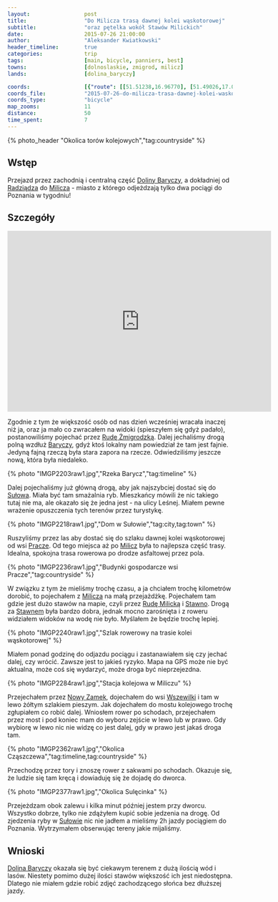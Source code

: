 ```yaml
---
layout:                 post
title:                  "Do Milicza trasą dawnej kolei wąskotorowej"
subtitle:               "oraz pętelka wokół Stawów Milickich"
date:                   2015-07-26 21:00:00
author:                 "Aleksander Kwiatkowski"
header_timeline:        true
categories:             trip
tags:                   [main, bicycle, panniers, best]
towns:                  [dolnoslaskie, zmigrod, milicz]
lands:                  [dolina_baryczy]

coords:                 [{"route": [[51.51238,16.96770], [51.49026,17.02254], [51.48588,17.08177], [51.49967,17.16820], [51.47850,17.20631], [51.49977,17.25763], [51.53097,17.34020], [51.56918,17.35806], [51.54821,17.28862], [51.52787,17.29497]], "type": "bicycle"}, {"route": [[51.52765,17.29516], [51.54228,17.28795], [51.63187,17.35301], [51.70097,17.42648], [51.70906,17.43180], [51.89329,17.44965], [51.95511,17.49737], [51.97172,17.49531]], "type": "train"}]
coords_file:            "2015-07-26-do-milicza-trasa-dawnej-kolei-waskotorowej.json"
coords_type:            "bicycle"
map_zooms:              11
distance:               50
time_spent:             7
---
```


[wiki-dolina-baryczy]:          https://pl.wikipedia.org/wiki/Park_Krajobrazowy_Dolina_Baryczy
[wiki-radziadz]:                https://pl.wikipedia.org/wiki/Radzi%C4%85dz
[wiki-olsza]:                   https://pl.wikipedia.org/wiki/Olsza_(wojew%C3%B3dztwo_dolno%C5%9Bl%C4%85skie)
[wiki-wilkowo]:                 https://pl.wikipedia.org/wiki/Wilkowo_(wojew%C3%B3dztwo_dolno%C5%9Bl%C4%85skie)
[wiki-grabowka]:                https://pl.wikipedia.org/wiki/Grab%C3%B3wka_(wojew%C3%B3dztwo_dolno%C5%9Bl%C4%85skie)
[wiki-ruda-sulowska]:           https://pl.wikipedia.org/wiki/Ruda_Su%C5%82owska
[wiki-sulow]:                   https://pl.wikipedia.org/wiki/Su%C5%82%C3%B3w_(wie%C5%9B_w_wojew%C3%B3dztwie_dolno%C5%9Bl%C4%85skim)
[wiki-barycz]:                  https://pl.wikipedia.org/wiki/Barycz_(rzeka)
[wiki-osiek]:                   https://pl.wikipedia.org/wiki/Osiek_(powiat_trzebnicki)
[wiki-ksiazeca-wies]:           https://pl.wikipedia.org/wiki/Ksi%C4%85%C5%BC%C4%99ca_Wie%C5%9B
[wiki-milicz]:                  https://pl.wikipedia.org/wiki/Milicz
[wiki-ruda-zmigrodzka]:         https://pl.wikipedia.org/wiki/Ruda_%C5%BBmigrodzka
[wiki-pracze]:                  https://pl.wikipedia.org/wiki/Pracze_(wie%C5%9B_w_wojew%C3%B3dztwie_dolno%C5%9Bl%C4%85skim)
[wiki-stawno]:                  https://pl.wikipedia.org/wiki/Stawno_(wojew%C3%B3dztwo_dolno%C5%9Bl%C4%85skie)
[wiki-nowy-zamek]:              https://pl.wikipedia.org/wiki/Nowy_Zamek
[wiki-wszewilki]:               https://pl.wikipedia.org/wiki/Wszewilki
[wiki-ruda-milicka]:            https://pl.wikipedia.org/wiki/Ruda_Milicka

[vimeo-1]:                      https://vimeo.com/134810731
[vimeo-2]:                      https://vimeo.com/134814391
[vimeo-3]:                      https://vimeo.com/134878409
[vimeo-4]:                      https://vimeo.com/135268126

{% photo_header "Okolica torów kolejowych","tag:countryside" %}

Wstęp
-----

Przejazd przez zachodnią i centralną część [Doliny Baryczy][wiki-dolina-baryczy], a dokładniej od
[Radziądza][wiki-radziadz] do [Milicza][wiki-milicz] - miasto z którego odjeżdzają tylko dwa
pociągi do Poznania w tygodniu!

Szczegóły
---------

<iframe height='405' width='590' frameborder='0' allowtransparency='true' scrolling='no' src='https://www.strava.com/activities/354708275/embed/0d907e24326f9bdec8ec53c84a1c88e2de3f390b'></iframe>

Zgodnie z tym że większość osób od nas dzień wcześniej wracała inaczej niż ja, oraz ja mało co zwracałem na widoki (spieszyłem się
gdyż padało), postanowiliśmy pojechać przez [Rudę Żmigrodzką][wiki-ruda-zmigrodzka]. Dalej jechaliśmy drogą polną
wzdłuż [Baryczy][wiki-barycz], gdyż ktoś lokalny nam powiedział że tam jest fajnie.
Jedyną fajną rzeczą była stara zapora na rzecze.
Odwiedziliśmy jeszcze nową, która była niedaleko.

{% photo "IMGP2203raw1.jpg","Rzeka Barycz","tag:timeline" %}

Dalej pojechaliśmy już główną drogą, aby jak najszybciej dostać się do [Sułowa][wiki-sulow]. Miała być tam smażalnia ryb.
Mieszkańcy mówili że nic takiego tutaj nie ma, ale okazało się że jedna jest - na ulicy Leśnej.
Miałem pewne wrażenie opuszczenia tych terenów przez turystykę.

{% photo "IMGP2218raw1.jpg","Dom w Sułowie","tag:city,tag:town" %}

Ruszyliśmy przez las aby dostać się do szlaku dawnej kolei wąskotorowej od wsi [Pracze][wiki-pracze]. Od tego miejsca aż po
[Milicz][wiki-milicz] była to najlepsza część trasy.
Idealna, spokojna trasa rowerowa po drodze asfaltowej przez pola.

{% photo "IMGP2236raw1.jpg","Budynki gospodarcze wsi Pracze","tag:countryside" %}

W związku z tym że mieliśmy trochę czasu, a ja chciałem trochę kilometrów dorobić, to pojechałem z [Milicza][wiki-milicz]
na małą przejażdżkę. Pojechałem tam gdzie jest dużo stawów na mapie,
czyli przez [Rudę Milicką][wiki-ruda-milicka] i [Stawno][wiki-stawno].
Drogą za [Stawnem][wiki-stawno] była bardzo dobra, jednak mocno zarośnięta i z roweru widziałem widoków na
wodę nie było. Myślałem że będzie trochę lepiej.

{% photo "IMGP2240raw1.jpg","Szlak rowerowy na trasie kolei wąskotorowej" %}

Miałem ponad godzinę do odjazdu pociągu i zastanawiałem się czy jechać dalej, czy wrócić. Zawsze jest to jakieś ryzyko.
Mapa na GPS może nie być aktualna, może coś się wydarzyć, może droga być nieprzejezdna.

{% photo "IMGP2284raw1.jpg","Stacja kolejowa w Miliczu" %}

Przejechałem przez [Nowy Zamek][wiki-nowy-zamek], dojechałem do wsi [Wszewilki][wiki-wszewilki] i tam w lewo żółtym
szlakiem pieszym. Jak dojechałem do mostu kolejowego trochę zgłupiałem co robić dalej. Wniosłem rower po schodach,
przejechałem przez most i pod koniec mam do wyboru zejście w lewo lub w prawo.
Gdy wybiorę w lewo nic nie widzę co jest dalej, gdy w prawo jest jakaś droga tam.

{% photo "IMGP2362raw1.jpg","Okolica Cząszczewa","tag:timeline,tag:countryside" %}

Przechodzę przez tory i znoszę rower z sakwami po schodach. Okazuje się, że ludzie się tam kręcą i dowiaduję
się że dojadę do dworca.

{% photo "IMGP2377raw1.jpg","Okolica Sulęcinka" %}

Przejeżdzam obok zalewu i kilka minut później jestem przy dworcu. Wszystko dobrze, tylko nie zdążyłem kupić sobie jedzenia
na drogę. Od zjedzenia ryby w [Sułowie][wiki-sulow] nic nie jadłem a mieliśmy 2h
jazdy pociągiem do Poznania. Wytrzymałem obserwując tereny jakie mijaliśmy.

Wnioski
-------

[Dolina Baryczy][wiki-dolina-baryczy] okazała się być ciekawym terenem z dużą ilością wód i lasów.
Niestety pomimo dużej ilości stawów większość ich jest niedostępna. Dlatego nie miałem gdzie robić zdjęć
zachodzącego słońca bez dłuższej jazdy.
